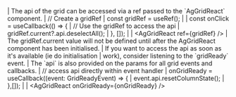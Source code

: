 <framework-specific-section frameworks="react">
| The api of the grid can be accessed via a ref passed to the `AgGridReact` component.
</framework-specific-section>

<framework-specific-section frameworks="react">
<snippet transform={false} language="jsx">
| // Create a gridRef
| const gridRef = useRef();
|
| const onClick = useCallback(() => {
|     // Use the gridRef to access the api
|     gridRef.current?.api.deselectAll();
| }, []);
|
| &lt;AgGridReact ref={gridRef}  />
</snippet>
</framework-specific-section>

<framework-specific-section frameworks="react">
<warning>
| The gridRef.current value will not be defined until after the AgGridReact component has been initialised.
| If you want to access the api as soon as it's available (ie do initialisation
| work), consider listening to the `gridReady` event.
</warning>
</framework-specific-section>

<framework-specific-section frameworks="react">
| The `api` is also provided on the params for all grid events and callbacks.
</framework-specific-section>

<framework-specific-section frameworks="react">
<snippet transform={false} language="jsx">
| // access api directly within event handler
| onGridReady = useCallback((event: GridReadyEvent) => {
|     event.api.resetColumnState();
| },[]);
|
| &lt;AgGridReact onGridReady={onGridReady} />
</snippet>
</framework-specific-section>